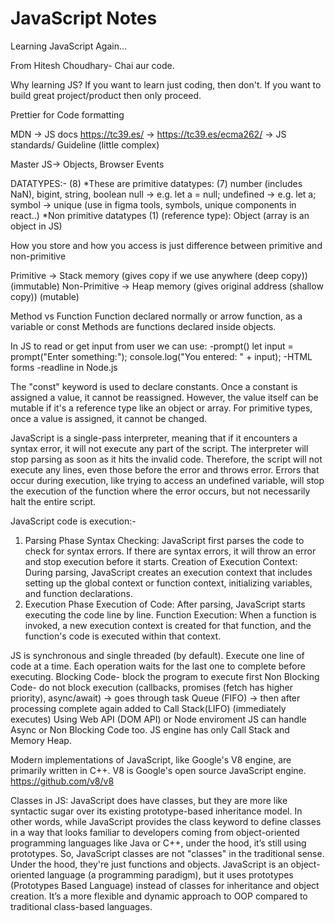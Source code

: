 # JavaScript Notes
Learning JavaScript Again...

From Hitesh Choudhary- Chai aur code.

Why learning JS?
If you want to learn just coding, then don't. If you want to build great project/product then only proceed.

Prettier for Code formatting

MDN -> JS docs
https://tc39.es/ -> https://tc39.es/ecma262/ -> JS standards/ Guideline (little complex)

Master JS-> Objects, Browser Events

DATATYPES:- (8)
*These are primitive datatypes: (7)
number (includes NaN), bigint, string, boolean
null -> e.g. let a = null;
undefined -> e.g. let a;
symbol -> unique (use in figma tools, symbols, unique components in react..)
*Non primitive datatypes (1) (reference type): Object (array is an object in JS)

How you store and how you access is just difference between primitive and non-primitive

Primitive -> Stack memory (gives copy if we use anywhere (deep copy)) (immutable)
Non-Primitive -> Heap memory (gives original address (shallow copy)) (mutable)

Method vs Function
Function declared normally or arrow function, as a variable or const
Methods are functions declared inside objects.

In JS to read or get input from user we can use:
-prompt()
    let input = prompt("Enter something:");
    console.log("You entered: " + input);
-HTML forms
-readline in Node.js

The "const" keyword is used to declare constants. Once a constant is assigned a value, it cannot be reassigned. However, the value itself can be mutable if it's a reference type like an object or array. For primitive types, once a value is assigned, it cannot be changed.

JavaScript is a single-pass interpreter, meaning that if it encounters a syntax error, it will not execute any part of the script. The interpreter will stop parsing as soon as it hits the invalid code. Therefore, the script will not execute any lines, even those before the error and throws error.
Errors that occur during execution, like trying to access an undefined variable, will stop the execution of the function where the error occurs, but not necessarily halt the entire script.

JavaScript code is execution:-
1. Parsing Phase
Syntax Checking: JavaScript first parses the code to check for syntax errors. If there are syntax errors, it will throw an error and stop execution before it starts.
Creation of Execution Context: During parsing, JavaScript creates an execution context that includes setting up the global context or function context, initializing variables, and function declarations.
2. Execution Phase
Execution of Code: After parsing, JavaScript starts executing the code line by line.
Function Execution: When a function is invoked, a new execution context is created for that function, and the function's code is executed within that context.

JS is synchronous and single threaded (by default). Execute one line of code at a time. Each operation waits for the last one to complete before executing.
Blocking Code- block the program to execute first
Non Blocking Code- do not block execution (callbacks, promises (fetch has higher priority), async/await) -> goes through task Queue (FIFO) -> then after processing complete again added to Call Stack(LIFO) (immediately executes)
Using Web API (DOM API) or Node enviroment JS can handle Async or Non Blocking Code too.
JS engine has only Call Stack and Memory Heap. 

Modern implementations of JavaScript, like Google's V8 engine, are primarily written in C++. V8 is Google's open source JavaScript engine.
https://github.com/v8/v8

Classes in JS: JavaScript does have classes, but they are more like syntactic sugar over its existing prototype-based inheritance model. In other words, while JavaScript provides the class keyword to define classes in a way that looks familiar to developers coming from object-oriented programming languages like Java or C++, under the hood, it’s still using prototypes.
So, JavaScript classes are not "classes" in the traditional sense. Under the hood, they're just functions and objects.
JavaScript is an object-oriented language (a programming paradigm), but it uses prototypes (Prototypes Based Language) instead of classes for inheritance and object creation. It’s a more flexible and dynamic approach to OOP compared to traditional class-based languages.